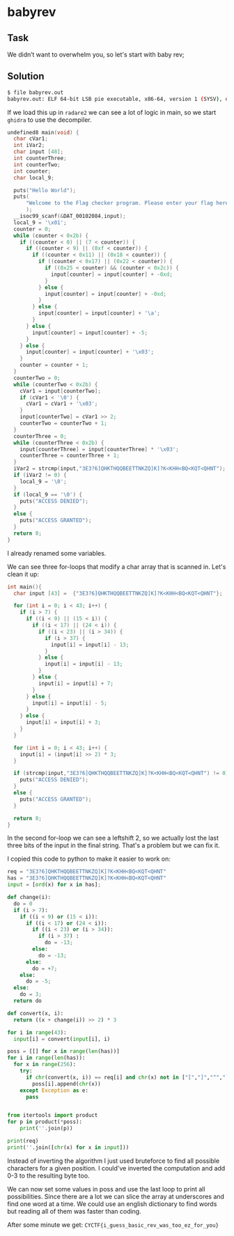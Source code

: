 # babyrev

## Task

We didn’t want to overwhelm you, so let's start with baby rev;

## Solution

```bash
$ file babyrev.out
babyrev.out: ELF 64-bit LSB pie executable, x86-64, version 1 (SYSV), dynamically linked, interpreter /lib64/ld-linux-x86-64.so.2, BuildID[sha1]=f58c6c1dbfa854af63d64523f4aab912b1a525e7, for GNU/Linux 3.2.0, not stripped
```

If we load this up in `radare2` we can see a lot of logic in main, so we start `ghidra` to use the decompiler.

```c
undefined8 main(void) {
  char cVar1;
  int iVar2;
  char input [48];
  int counterThree;
  int counterTwo;
  int counter;
  char local_9;

  puts("Hello World");
  puts(
      "Welcome to the Flag checker program. Please enter your flag here, and we will verify whetherit is correct!"
      );
  __isoc99_scanf(&DAT_00102084,input);
  local_9 = '\x01';
  counter = 0;
  while (counter < 0x2b) {
    if ((counter < 0) || (7 < counter)) {
      if ((counter < 9) || (0xf < counter)) {
        if ((counter < 0x11) || (0x18 < counter)) {
          if ((counter < 0x17) || (0x22 < counter)) {
            if ((0x25 < counter) && (counter < 0x2c)) {
              input[counter] = input[counter] + -0xd;
            }
          } else {
            input[counter] = input[counter] + -0xd;
          }
        } else {
          input[counter] = input[counter] + '\a';
        }
      } else {
        input[counter] = input[counter] + -5;
      }
    } else {
      input[counter] = input[counter] + '\x03';
    }
    counter = counter + 1;
  }
  counterTwo = 0;
  while (counterTwo < 0x2b) {
    cVar1 = input[counterTwo];
    if (cVar1 < '\0') {
      cVar1 = cVar1 + '\x03';
    }
    input[counterTwo] = cVar1 >> 2;
    counterTwo = counterTwo + 1;
  }
  counterThree = 0;
  while (counterThree < 0x2b) {
    input[counterThree] = input[counterThree] * '\x03';
    counterThree = counterThree + 1;
  }
  iVar2 = strcmp(input,"3E3?6]QHKTHQQBEETTNKZQ]K]?K<KHH<BQ<KQT<QHNT");
  if (iVar2 != 0) {
    local_9 = '\0';
  }
  if (local_9 == '\0') {
    puts("ACCESS DENIED");
  }
  else {
    puts("ACCESS GRANTED");
  }
  return 0;
}
```

I already renamed some variables.

We can see three for-loops that modify a char array that is scanned in. Let's clean it up:

```c
int main(){
  char input [43] =  {"3E3?6]QHKTHQQBEETTNKZQ]K]?K<KHH<BQ<KQT<QHNT"};

  for (int i = 0; i < 43; i++) {
    if (i > 7) {
      if ((i < 9) || (15 < i)) {
        if ((i < 17) || (24 < i)) {
          if ((i < 23) || (i > 34)) {
            if (i > 37) {
              input[i] = input[i] - 13;
            }
          } else {
            input[i] = input[i] - 13;
          }
        } else {
          input[i] = input[i] + 7;
        }
      } else {
        input[i] = input[i] - 5;
      }
    } else {
      input[i] = input[i] + 3;
    }
  }

  for (int i = 0; i < 43; i++) {
    input[i] = (input[i] >> 2) * 3;
  }

  if (strcmp(input,"3E3?6]QHKTHQQBEETTNKZQ]K]?K<KHH<BQ<KQT<QHNT") != 0) {
    puts("ACCESS DENIED");
  }
  else {
    puts("ACCESS GRANTED");
  }

  return 0;
}
```

In the second for-loop we can see a leftshift 2, so we actually lost the last three bits of the input in the final string. That's a problem but we can fix it.

I copied this code to python to make it easier to work on:

```python
req = "3E3?6]QHKTHQQBEETTNKZQ]K]?K<KHH<BQ<KQT<QHNT"
has = "3E3?6]QHKTHQQBEETTNKZQ]K]?K<KHH<BQ<KQT<QHNT"
input = [ord(x) for x in has];

def change(i):
  do = 0
  if (i > 7):
    if ((i < 9) or (15 < i)):
      if ((i < 17) or (24 < i)):
        if ((i < 23) or (i > 34)):
          if (i > 37) :
            do = -13;
        else:
          do = -13;
      else:
        do = +7;
    else:
      do = -5;
  else:
    do = 3;
  return do

def convert(x, i):
  return ((x + change(i)) >> 2) * 3

for i in range(43):
  input[i] = convert(input[i], i)

poss = [[] for x in range(len(has))]
for i in range(len(has)):
  for x in range(256):
    try:
      if chr(convert(x, i)) == req[i] and chr(x) not in ["[","]","^","`"]:
        poss[i].append(chr(x))
    except Exception as e:
      pass


from itertools import product
for p in product(*poss):
    print(''.join(p))

print(req)
print(''.join([chr(x) for x in input]))
```


Instead of inverting the algorithm I just used bruteforce to find all possible characters for a given position. I could've inverted the computation and add 0-3 to the resulting byte too.

We can now set some values in poss and use the last loop to print all possibilities. Since there are a lot we can slice the array at underscores and find one word at a time. We could use an english dictionary to find words but reading all of them was faster than coding.

After some minute we get: `CYCTF{i_guess_basic_rev_was_too_ez_for_you}`
